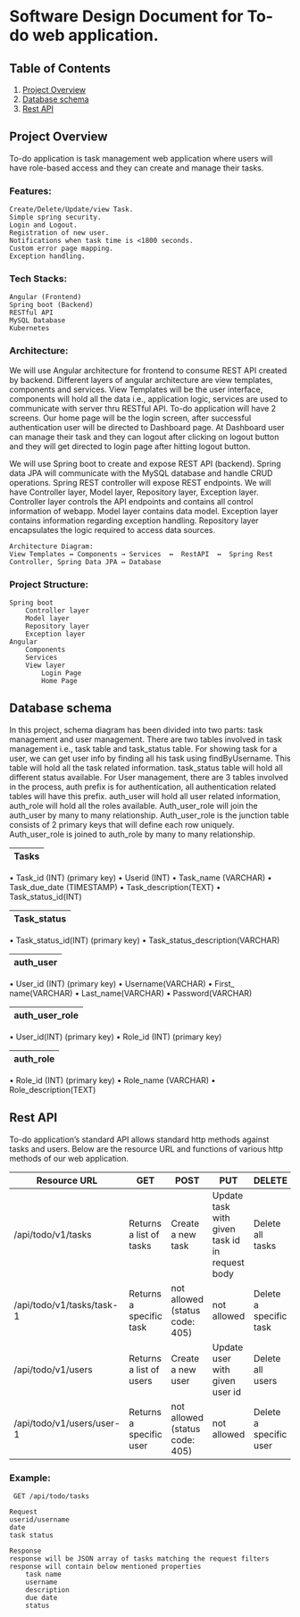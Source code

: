 # Software Design Document for To-do web application.

## Table of Contents
1. [Project Overview](##project-overview)
2. [Database schema](##database-schema)
3. [Rest API](##rest-api)

## Project Overview
To-do application is task management web application where users will have role-based access and they can create and manage their tasks.
### Features: 
    Create/Delete/Update/view Task.
	Simple spring security.
	Login and Logout.
	Registration of new user.
	Notifications when task time is <1800 seconds.
	Custom error page mapping.
	Exception handling.
### Tech Stacks:
    Angular (Frontend)
	Spring boot (Backend)
	RESTful API 
	MySQL Database
	Kubernetes
### Architecture:
We will use Angular architecture for frontend to consume REST API created by backend. Different layers of angular architecture are view templates, components and services. View Templates will be the user interface, components will hold all the data i.e., application logic, services are used to communicate with server thru RESTful API. To-do application will have 2 screens.
Our home page will be the login screen, after successful authentication user will be directed to Dashboard page.
At Dashboard user can manage their task and they can logout after clicking on logout button and they will get directed to login page after hitting logout button.

We will use Spring boot to create and expose REST API (backend). Spring data JPA will communicate with the MySQL database and handle CRUD operations. Spring REST controller will expose REST endpoints. 
We will have Controller layer, Model layer, Repository layer, Exception layer. Controller layer controls the API endpoints and contains all control information of webapp. Model layer contains data model. Exception layer contains information regarding exception handling. Repository layer encapsulates the logic required to access data sources.
```
Architecture Diagram:
View Templates ↔ Components → Services  ↔  RestAPI  ↔  Spring Rest Controller, Spring Data JPA ↔ Database
```

### Project Structure:
    Spring boot
		Controller layer
		Model layer
		Repository layer
		Exception layer
	Angular
		Components
		Services
		View layer
			Login Page
			Home Page

## Database schema
In this project, schema diagram has been divided into two parts: task management and user management.
There are two tables involved in task management i.e., task table and task_status table. For showing task for a user, we can get user info by finding all his task using findByUsername. This table will hold all the task related information. task_status table will hold all different status available.
For User management, there are 3 tables involved in the process, auth prefix is for authentication, all authentication related tables will have this prefix. auth_user will hold all user related information, auth_role will hold all the roles available. Auth_user_role will join the auth_user by many to many relationship. Auth_user_role is the junction table consists of 2 primary keys that will define each row uniquely. Auth_user_role is joined to auth_role by many to many relationship.  

|Tasks|
|----|
•	Task_id (INT) (primary key)
•	Userid (INT)
•	Task_name (VARCHAR)
•	Task_due_date (TIMESTAMP)
•	Task_description(TEXT)
•	Task_status_id(INT)

|Task_status|
|--|
•	Task_status_id(INT) (primary key)
•	Task_status_description(VARCHAR)



|auth_user|
|------|
•	User_id (INT) (primary key)
•	Username(VARCHAR)
•	First_ name(VARCHAR)
•	Last_name(VARCHAR)
•	Password(VARCHAR)     


|auth_user_role|
|------|
•	User_id(INT) (primary key)
•	Role_id (INT) (primary key)

|auth_role|
|------|
•	Role_id (INT) (primary key)
•	Role_name (VARCHAR)
•	Role_description(TEXT)


## Rest API  

To-do application’s standard API allows standard http methods against tasks and users. Below are the resource URL and functions of various http methods of our web application.

|Resource URL|GET|POST|PUT|DELETE|
|------------|-----|-----|-----|---------|
|/api/todo/v1/tasks | Returns a list of tasks| Create a new task|Update task with given task id in request body|Delete all tasks
|/api/todo/v1/tasks/task-1| Returns a specific task|not allowed (status code: 405)|not allowed|Delete a specific task|
/api/todo/v1/users | Returns a list of users| Create a new user|Update user with given user id|Delete all users
|/api/todo/v1/users/user-1| Returns a specific user|not allowed (status code: 405)|not allowed|Delete a specific user|

### Example:
``` GET /api/todo/tasks```

    Request
    userid/username
    date
    task status

```
Response
response will be JSON array of tasks matching the request filters
response will contain below mentioned properties
    task name
    username
    description
    due date
    status

```





